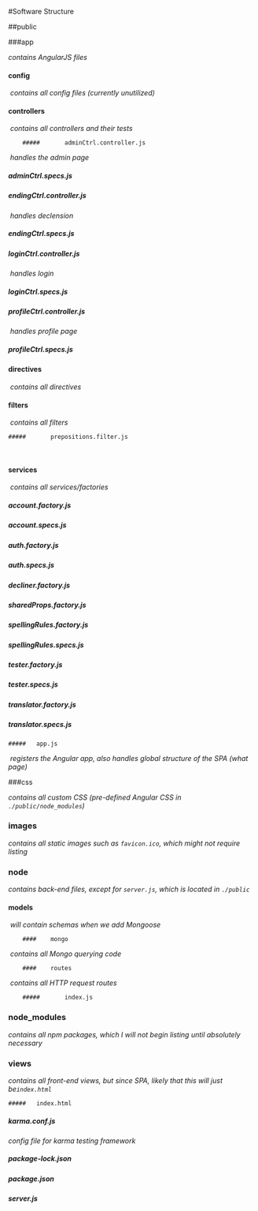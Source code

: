 #Software Structure



##public

###app 

*contains AngularJS files*

#### 	config

​	*contains all config files (currently unutilized)*

#### 	controllers

​	*contains all controllers and their tests*

		##### 		adminCtrl.controller.js

​		*handles the admin page*

##### 		adminCtrl.specs.js

##### 		endingCtrl.controller.js

​		*handles declension*

##### 		endingCtrl.specs.js

#####		loginCtrl.controller.js

​		*handles login*

##### 		loginCtrl.specs.js

##### 		profileCtrl.controller.js

​		*handles profile page*

##### 		profileCtrl.specs.js



#### 	directives

​	*contains all directives*

#### 	filters

​	*contains all filters*

	##### 		prepositions.filter.js

​	

#### 	services

​	*contains all services/factories*

##### 		account.factory.js

##### 		account.specs.js

##### 		auth.factory.js

##### 		auth.specs.js

##### 		decliner.factory.js

##### 		sharedProps.factory.js

#####		spellingRules.factory.js

##### 		spellingRules.specs.js

##### 		tester.factory.js

##### 		tester.specs.js

##### 		translator.factory.js

#####		translator.specs.js

	##### 	app.js

​	*registers the Angular app, also handles global structure of the SPA (what page)*



###css

*contains all custom CSS (pre-defined Angular CSS in `./public/node_modules`)*



### images

*contains all static images such as `favicon.ico`, which might not require listing*



### node

*contains back-end files, except for `server.js`, which is located in  `./public`*

 #### 	models

​	*will contain schemas when we add Mongoose*

		#### 	mongo

​	*contains all Mongo querying code*

		#### 	routes

​	*contains all HTTP request routes*	

		##### 		index.js



### node_modules

*contains all npm packages, which I will not begin listing until absolutely necessary*



### views

*contains all front-end views, but since SPA, likely that this will just be`index.html`*

	##### 	index.html



##### karma.conf.js

*config file for karma testing framework*

##### package-lock.json

##### package.json

##### server.js



